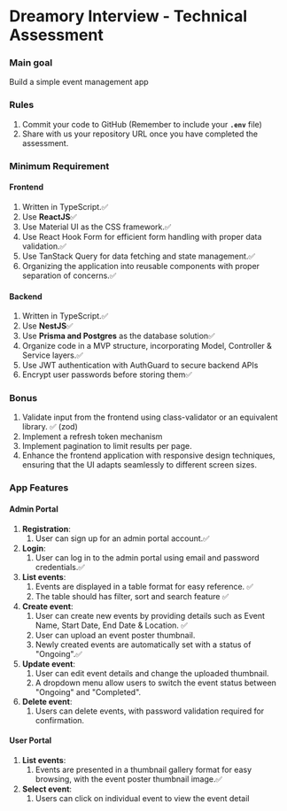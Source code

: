 # Dreamory Interview - Technical Assessment

### Main goal

Build a simple event management app

### Rules

1. Commit your code to GitHub (Remember to include your **`.env`** file)
2. Share with us your repository URL once you have completed the assessment.

### Minimum Requirement

#### Frontend

1. Written in TypeScript.✅
2. Use **ReactJS**✅
3. Use Material UI as the CSS framework.✅
4. Use React Hook Form for efficient form handling with proper data validation.✅
5. Use TanStack Query for data fetching and state management.✅
6. Organizing the application into reusable components with proper separation of concerns.✅

#### Backend

1. Written in TypeScript.✅
2. Use **NestJS**✅
3. Use **Prisma and Postgres** as the database solution✅
4. Organize code in a MVP structure, incorporating Model, Controller & Service layers.✅
5. Use JWT authentication with AuthGuard to secure backend APIs
6. Encrypt user passwords before storing them✅

### Bonus

1. Validate input from the frontend using class-validator or an equivalent library. ✅ (zod)
2. Implement a refresh token mechanism
3. Implement pagination to limit results per page.
4. Enhance the frontend application with responsive design techniques, ensuring that the UI adapts seamlessly to different screen sizes.

### App Features

#### Admin Portal

1. **Registration**:
   1. User can sign up for an admin portal account.✅
2. **Login**:
   1. User can log in to the admin portal using email and password credentials.✅
3. **List events**:
   1. Events are displayed in a table format for easy reference. ✅
   2. The table should has filter, sort and search feature ✅
4. **Create event**:
   1. User can create new events by providing details such as Event Name, Start Date, End Date & Location. ✅
   2. User can upload an event poster thumbnail.
   3. Newly created events are automatically set with a status of "Ongoing".✅
5. **Update event**:
   1. User can edit event details and change the uploaded thumbnail.
   2. A dropdown menu allow users to switch the event status between "Ongoing" and "Completed".
6. **Delete event**:
   1. Users can delete events, with password validation required for confirmation.

#### User Portal

1. **List events**:
   1. Events are presented in a thumbnail gallery format for easy browsing, with the event poster thumbnail image.✅
2. **Select event**:
   1. Users can click on individual event to view the event detail
